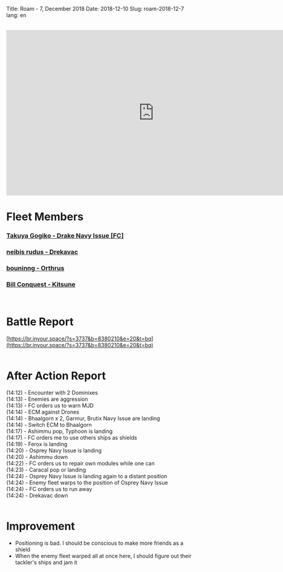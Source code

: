 Title: Roam - 7, December 2018
Date: 2018-12-10
Slug: roam-2018-12-7
lang: en

<br />
<iframe width="780" height="438" src="https://www.youtube.com/embed/dM8clMDx_3w" frameborder="0" allow="accelerometer; autoplay; encrypted-media; gyroscope; picture-in-picture" allowfullscreen></iframe>

# Fleet Members
### [Takuya Gogiko - Drake Navy Issue [FC]](https://zkillboard.com/character/95235307/)
### [neibis rudus - Drekavac](https://zkillboard.com/character/93531438/)
### [bouninng - Orthrus](https://zkillboard.com/character/508340745/)
### [Bill Conquest - Kitsune](https://zkillboard.com/character/2113999933/)
<br />

# Battle Report
[https://br.inyour.space/?s=3737&b=8380210&e=20&t=bq](https://br.inyour.space/?s=3737&b=8380210&e=20&t=bq)
<br /><br />

# After Action Report
(14:12) - Encounter with 2 Dominixes  
(14:13) - Enemies are aggression  
(14:13) - FC orders us to warn MJD  
(14:14) - ECM against Drones  
(14:14) - Bhaalgorn x 2, Garmur, Brutix Navy Issue are landing  
(14:14) - Switch ECM to Bhaalgorn  
(14:17) - Ashimmu pop, Typhoon is landing  
(14:17) - FC orders me to use others ships as shields  
(14:19) - Ferox is landing  
(14:20) - Osprey Navy Issue is landing  
(14:20) - Ashimmu down  
(14:22) - FC orders us to repair own modules while one can  
(14:23) - Caracal pop or landing  
(14:24) - Osprey Navy Issue is landing again to a distant position  
(14:24) - Enemy fleet warps to the position of Osprey Navy Issue  
(14:24) - FC orders us to run away  
(14:24) - Drekavac down  
<br />

# Improvement
- Positioning is bad. I  should be conscious to make more friends as a shield
- When the enemy fleet warped all at once here, I should figure out their tackler's ships and jam it

